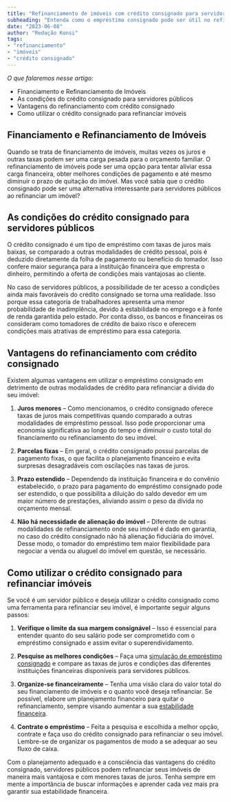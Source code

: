 ```yaml
---
title: "Refinanciamento de imóveis com crédito consignado para servidores públicos"
subheading: "Entenda como o empréstimo consignado pode ser útil no refinanciamento de imóveis e como obter melhores condições"
date: "2023-06-08"
author: "Redação Konsi"
tags:
- "refinanciamento"
- "imóveis"
- "crédito consignado"
---
```

*O que falaremos nesse artigo:*

- Financiamento e Refinanciamento de Imóveis
- As condições do crédito consignado para servidores públicos
- Vantagens do refinanciamento com crédito consignado
- Como utilizar o crédito consignado para refinanciar imóveis

## Financiamento e Refinanciamento de Imóveis

Quando se trata de financiamento de imóveis, muitas vezes os juros e outras taxas podem ser uma carga pesada para o orçamento familiar. O refinanciamento de imóveis pode ser uma opção para tentar aliviar essa carga financeira, obter melhores condições de pagamento e até mesmo diminuir o prazo de quitação do imóvel. Mas você sabia que o crédito consignado pode ser uma alternativa interessante para servidores públicos ao refinanciar um imóvel?

## As condições do crédito consignado para servidores públicos

O crédito consignado é um tipo de empréstimo com taxas de juros mais baixas, se comparado a outras modalidades de crédito pessoal, pois é deduzido diretamente da folha de pagamento ou benefício do tomador. Isso confere maior segurança para a instituição financeira que empresta o dinheiro, permitindo a oferta de condições mais vantajosas ao cliente.

No caso de servidores públicos, a possibilidade de ter acesso a condições ainda mais favoráveis do crédito consignado se torna uma realidade. Isso porque essa categoria de trabalhadores apresenta uma menor probabilidade de inadimplência, devido à estabilidade no emprego e à fonte de renda garantida pelo estado. Por conta disso, os bancos e financeiras os consideram como tomadores de crédito de baixo risco e oferecem condições mais atrativas de empréstimo para essa categoria.

## Vantagens do refinanciamento com crédito consignado

Existem algumas vantagens em utilizar o empréstimo consignado em detrimento de outras modalidades de crédito para refinanciar a dívida do seu imóvel:

1. **Juros menores** – Como mencionamos, o crédito consignado oferece taxas de juros mais competitivas quando comparado a outras modalidades de empréstimo pessoal. Isso pode proporcionar uma economia significativa ao longo do tempo e diminuir o custo total do financiamento ou refinanciamento do seu imóvel.

2. **Parcelas fixas** – Em geral, o crédito consignado possui parcelas de pagamento fixas, o que facilita o planejamento financeiro e evita surpresas desagradáveis com oscilações nas taxas de juros.

3. **Prazo estendido** – Dependendo da instituição financeira e do convênio estabelecido, o prazo para pagamento do empréstimo consignado pode ser estendido, o que possibilita a diluição do saldo devedor em um maior número de prestações, aliviando assim o peso da dívida no orçamento mensal.

4. **Não há necessidade de alienação do imóvel** – Diferente de outras modalidades de refinanciamento onde seu imóvel é dado em garantia, no caso do crédito consignado não há alienação fiduciária do imóvel. Desse modo, o tomador do empréstimo tem maior flexibilidade para negociar a venda ou aluguel do imóvel em questão, se necessário.

## Como utilizar o crédito consignado para refinanciar imóveis

Se você é um servidor público e deseja utilizar o crédito consignado como uma ferramenta para refinanciar seu imóvel, é importante seguir alguns passos:

1. **Verifique o limite da sua margem consignável** – Isso é essencial para entender quanto do seu salário pode ser comprometido com o empréstimo consignado e assim evitar o superendividamento.

2. **Pesquise as melhores condições** – Faça uma [simulação de empréstimo consignado](https://www.konsi.com.br/simular-emprestimo-consignado) e compare as taxas de juros e condições das diferentes instituições financeiras disponíveis para servidores públicos.

3. **Organize-se financeiramente** – Tenha uma visão clara do valor total do seu financiamento de imóveis e o quanto você deseja refinanciar. Se possível, elabore um planejamento financeiro para quitar o refinanciamento, sempre visando aumentar a sua [estabilidade financeira](https://www.konsi.com.br/4-habitos-financeiros-saudaveis-servidor-publico).

4. **Contrate o empréstimo** – Feita a pesquisa e escolhida a melhor opção, contrate e faça uso do crédito consignado para refinanciar o seu imóvel. Lembre-se de organizar os pagamentos de modo a se adequar ao seu fluxo de caixa.

Com o planejamento adequado e a consciência das vantagens do crédito consignado, servidores públicos podem refinanciar seus imóveis de maneira mais vantajosa e com menores taxas de juros. Tenha sempre em mente a importância de buscar informações e aprender cada vez mais pra garantir sua estabilidade financeira.